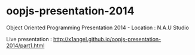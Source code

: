 oopjs-presentation-2014
=======================

Object Oriented Programming Presentation 2014 - Location : N.A.U Studio

Live presentation : <a href="http://x1angel.github.io/oopjs-presentation-2014/part1.html">http://x1angel.github.io/oopjs-presentation-2014/part1.html</a>
